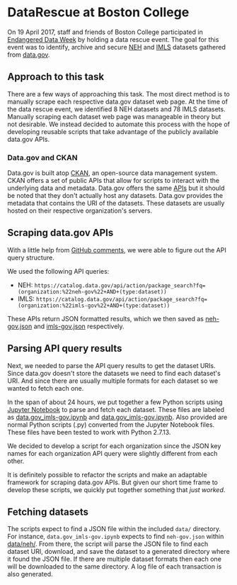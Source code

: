 # DataRescue at Boston College
On 19 April 2017, staff and friends of Boston College participated in [Endangered Data Week](http://endangereddataweek.org/) by holding a data rescue event. The goal for this event was to identify, archive and secure [NEH](https://catalog.data.gov/organization/neh-gov) and [IMLS](https://catalog.data.gov/organization/imls-gov) datasets gathered from [data.gov](http://data.gov).

## Approach to this task
There are a few ways of approaching this task. The most direct method is to manually scrape each respective data.gov dataset web page. At the time of the data rescue event, we identified 8 NEH datasets and 78 IMLS datasets. Manually scraping each dataset web page was manageable in theory but not desirable. We instead decided to automate this process with the hope of developing reusable scripts that take advantage of the publicly available data.gov APIs.

### Data.gov and CKAN
Data.gov is built atop [CKAN](https://ckan.org/developers/about-ckan/), an open-source data management system. CKAN offers a set of public APIs that allow for scripts to interact with the underlying data and metadata. Data.gov offers the same [APIs](https://www.data.gov/developers/apis) but it should be noted that they don't actually host any datasets. Data.gov provides the metadata that contains the URI of the datasets. These datasets are usually hosted on their respective organization's servers.

## Scraping data.gov APIs
With a little help from [GitHub comments](https://github.com/GSA/data.gov/issues/315#issuecomment-275747388), we were able to figure out the API query structure.

We used the following API queries:
* NEH: `https://catalog.data.gov/api/action/package_search?fq=(organization:%22neh-gov%22+AND+(type:dataset))`
* IMLS: `https://catalog.data.gov/api/action/package_search?fq=(organization:%22imls-gov%22+AND+(type:dataset))`

These APIs return JSON formatted results, which we then saved as [neh-gov.json](data/neh/neh-gov.json) and [imls-gov.json](data/imls/imls-gov.json) respectively.

## Parsing API query results
Next, we needed to parse the API query results to get the dataset URIs. Since data.gov doesn't store the datasets we need to find each dataset's URI. And since there are usually multiple formats for each dataset so we wanted to fetch each one.

In the span of about 24 hours, we put together a few Python scripts using [Jupyter Notebook](http://jupyter.org/) to parse and fetch each dataset. These files are labeled as [data.gov_imls-gov.ipynb](data.gov_imls-gov.ipynb) and [data.gov_imls-gov.ipynb](data.gov_imls-gov.ipynb). Also provided are normal Python scripts (.py) converted from the Jupyter Notebook files. These files have been tested to work with Python 2.7.13.

We decided to develop a script for each organization since the JSON key names for each organization API query were slightly different from each other.

It is definitely possible to refactor the scripts and make an adaptable framework for scraping data.gov APIs. But given our short time frame to develop these scripts, we quickly put together something that _just worked_.

## Fetching datasets

The scripts expect to find a JSON file within the included `data/` directory. For instance, `data.gov_imls-gov.ipynb` expects to find `neh-gov.json` within [data/neh/](data/neh/). From there, the script will parse the JSON file to find each dataset URI, download, and save the dataset to a generated directory where it found the JSON file. If there are multiple dataset formats then each one will be downloaded to the same directory. A log file of each transaction is also generated.
